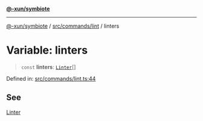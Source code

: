 [**@-xun/symbiote**](../../../../README.md)

***

[@-xun/symbiote](../../../../README.md) / [src/commands/lint](../README.md) / linters

# Variable: linters

> `const` **linters**: [`Linter`](../enumerations/Linter.md)[]

Defined in: [src/commands/lint.ts:44](https://github.com/Xunnamius/symbiote/blob/901f1662c62c89e7826ae22e0dbc393e9af16ca8/src/commands/lint.ts#L44)

## See

[Linter](../enumerations/Linter.md)
